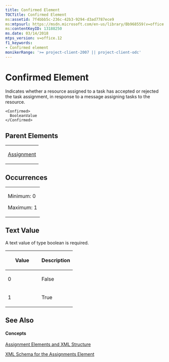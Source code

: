 ```yaml
---
title: Confirmed Element
TOCTitle: Confirmed Element
ms:assetid: 7f4bbb5c-236c-42b3-9294-d3ad7787ece9
ms:mtpsurl: https://msdn.microsoft.com/en-us/library/Bb968559(v=office.12)
ms:contentKeyID: 13188250
ms.date: 03/14/2018
mtps_version: v=office.12
f1_keywords:
- Confirmed element
monikerRange: '>= project-client-2007 || project-client-odc'
---
```


# Confirmed Element




Indicates whether a resource assigned to a task has accepted or rejected the task assignment, in response to a message assigning tasks to the resource.

    <Confirmed>
      BooleanValue
    </Confirmed>

## Parent Elements

<table>
<colgroup>
<col style="width: 100%" />
</colgroup>
<tbody>
<tr class="odd">
<td><p><a href="assignment-element.md">Assignment</a></p></td>
</tr>
</tbody>
</table>

## Occurrences

<table>
<colgroup>
<col style="width: 100%" />
</colgroup>
<tbody>
<tr class="odd">
<td><p>Minimum: 0</p>
<p>Maximum: 1</p></td>
</tr>
</tbody>
</table>

## Text Value

A text value of type boolean is required.

<table>
<colgroup>
<col style="width: 50%" />
<col style="width: 50%" />
</colgroup>
<thead>
<tr class="header">
<th><p>Value</p></th>
<th><p>Description</p></th>
</tr>
</thead>
<tbody>
<tr class="odd">
<td><p>0</p></td>
<td><p>False</p></td>
</tr>
<tr class="even">
<td><p>1</p></td>
<td><p>True</p></td>
</tr>
</tbody>
</table>

## See Also

#### Concepts

[Assignment Elements and XML Structure](assignment-elements-and-xml-structure.md)

[XML Schema for the Assignments Element](xml-schema-for-the-assignments-element.md)


